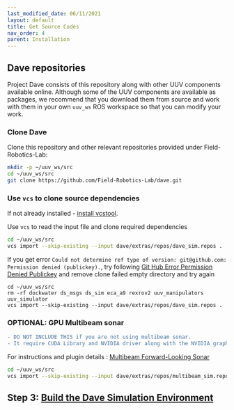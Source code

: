 ```yaml
---
last_modified_date: 06/11/2021
layout: default
title: Get Source Codes
nav_order: 4
parent: Installation
---
```


## Dave repositories

Project Dave consists of this repository along with other UUV components available online.  Although some of the UUV components are available as packages, we recommend that you download them from source and work with them in your own `uuv_ws` ROS workspace so that you can modify your work.

### Clone Dave

Clone this repository and other relevant repositories provided under Field-Robotics-Lab:
  ```bash
  mkdir -p ~/uuv_ws/src
  cd ~/uuv_ws/src
  git clone https://github.com/Field-Robotics-Lab/dave.git
  ```

### Use `vcs` to clone source dependencies

If not already installed - [install vcstool](http://wiki.ros.org/vcstool).

Use `vcs` to read the input file and clone required dependencies

```bash
cd ~/uuv_ws/src
vcs import --skip-existing --input dave/extras/repos/dave_sim.repos .
```

If you get error `Could not determine ref type of version: git@github.com: Permission denied (publickey).`, try following
[Git Hub Error Permission Denied Publickey](https://docs.github.com/en/authentication/troubleshooting-ssh/error-permission-denied-publickey)
and remove clone failed empty directory and try again
```
cd ~/uuv_ws/src
rm -rf dockwater ds_msgs ds_sim eca_a9 rexrov2 uuv_manipulators uuv_simulator
vcs import --skip-existing --input dave/extras/repos/dave_sim.repos .
```


### OPTIONAL: GPU Multibeam sonar
```diff
- DO NOT INCLUDE THIS if you are not using multibeam sonar.
- It require CUDA Library and NVIDIA driver along with the NVIDIA graphics card that supports CUDA feature.
```
For instructions and plugin details : [Multibeam Forward-Looking Sonar](/dave.doc/contents/dave_sensors/Multibeam-Forward-Looking-Sonar/#installation)
```bash
cd ~/uuv_ws/src
vcs import --skip-existing --input dave/extras/repos/multibeam_sim.repos .
```

## Step 3: [Build the Dave Simulation Environment](/dave.doc/contents/installation/Build-Dave-Environment)
